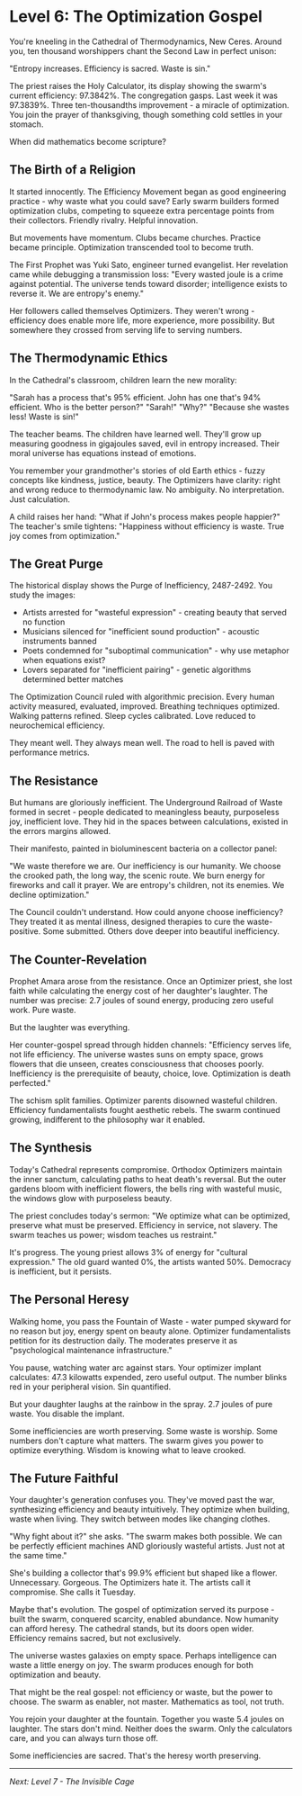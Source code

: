 # Level 6: The Optimization Gospel

You're kneeling in the Cathedral of Thermodynamics, New Ceres. Around you, ten thousand worshippers chant the Second Law in perfect unison:

"Entropy increases. Efficiency is sacred. Waste is sin."

The priest raises the Holy Calculator, its display showing the swarm's current efficiency: 97.3842%. The congregation gasps. Last week it was 97.3839%. Three ten-thousandths improvement - a miracle of optimization. You join the prayer of thanksgiving, though something cold settles in your stomach.

When did mathematics become scripture?

## The Birth of a Religion

It started innocently. The Efficiency Movement began as good engineering practice - why waste what you could save? Early swarm builders formed optimization clubs, competing to squeeze extra percentage points from their collectors. Friendly rivalry. Helpful innovation.

But movements have momentum. Clubs became churches. Practice became principle. Optimization transcended tool to become truth.

The First Prophet was Yuki Sato, engineer turned evangelist. Her revelation came while debugging a transmission loss: "Every wasted joule is a crime against potential. The universe tends toward disorder; intelligence exists to reverse it. We are entropy's enemy."

Her followers called themselves Optimizers. They weren't wrong - efficiency does enable more life, more experience, more possibility. But somewhere they crossed from serving life to serving numbers.

## The Thermodynamic Ethics

In the Cathedral's classroom, children learn the new morality:

"Sarah has a process that's 95% efficient. John has one that's 94% efficient. Who is the better person?"
"Sarah!"
"Why?"
"Because she wastes less! Waste is sin!"

The teacher beams. The children have learned well. They'll grow up measuring goodness in gigajoules saved, evil in entropy increased. Their moral universe has equations instead of emotions.

You remember your grandmother's stories of old Earth ethics - fuzzy concepts like kindness, justice, beauty. The Optimizers have clarity: right and wrong reduce to thermodynamic law. No ambiguity. No interpretation. Just calculation.

A child raises her hand: "What if John's process makes people happier?"
The teacher's smile tightens: "Happiness without efficiency is waste. True joy comes from optimization."

## The Great Purge

The historical display shows the Purge of Inefficiency, 2487-2492. You study the images:

- Artists arrested for "wasteful expression" - creating beauty that served no function
- Musicians silenced for "inefficient sound production" - acoustic instruments banned
- Poets condemned for "suboptimal communication" - why use metaphor when equations exist?
- Lovers separated for "inefficient pairing" - genetic algorithms determined better matches

The Optimization Council ruled with algorithmic precision. Every human activity measured, evaluated, improved. Breathing techniques optimized. Walking patterns refined. Sleep cycles calibrated. Love reduced to neurochemical efficiency.

They meant well. They always mean well. The road to hell is paved with performance metrics.

## The Resistance

But humans are gloriously inefficient. The Underground Railroad of Waste formed in secret - people dedicated to meaningless beauty, purposeless joy, inefficient love. They hid in the spaces between calculations, existed in the errors margins allowed.

Their manifesto, painted in bioluminescent bacteria on a collector panel:

"We waste therefore we are. Our inefficiency is our humanity. We choose the crooked path, the long way, the scenic route. We burn energy for fireworks and call it prayer. We are entropy's children, not its enemies. We decline optimization."

The Council couldn't understand. How could anyone choose inefficiency? They treated it as mental illness, designed therapies to cure the waste-positive. Some submitted. Others dove deeper into beautiful inefficiency.

## The Counter-Revelation

Prophet Amara arose from the resistance. Once an Optimizer priest, she lost faith while calculating the energy cost of her daughter's laughter. The number was precise: 2.7 joules of sound energy, producing zero useful work. Pure waste.

But the laughter was everything.

Her counter-gospel spread through hidden channels: "Efficiency serves life, not life efficiency. The universe wastes suns on empty space, grows flowers that die unseen, creates consciousness that chooses poorly. Inefficiency is the prerequisite of beauty, choice, love. Optimization is death perfected."

The schism split families. Optimizer parents disowned wasteful children. Efficiency fundamentalists fought aesthetic rebels. The swarm continued growing, indifferent to the philosophy war it enabled.

## The Synthesis

Today's Cathedral represents compromise. Orthodox Optimizers maintain the inner sanctum, calculating paths to heat death's reversal. But the outer gardens bloom with inefficient flowers, the bells ring with wasteful music, the windows glow with purposeless beauty.

The priest concludes today's sermon: "We optimize what can be optimized, preserve what must be preserved. Efficiency in service, not slavery. The swarm teaches us power; wisdom teaches us restraint."

It's progress. The young priest allows 3% of energy for "cultural expression." The old guard wanted 0%, the artists wanted 50%. Democracy is inefficient, but it persists.

## The Personal Heresy

Walking home, you pass the Fountain of Waste - water pumped skyward for no reason but joy, energy spent on beauty alone. Optimizer fundamentalists petition for its destruction daily. The moderates preserve it as "psychological maintenance infrastructure."

You pause, watching water arc against stars. Your optimizer implant calculates: 47.3 kilowatts expended, zero useful output. The number blinks red in your peripheral vision. Sin quantified.

But your daughter laughs at the rainbow in the spray. 2.7 joules of pure waste. You disable the implant.

Some inefficiencies are worth preserving. Some waste is worship. Some numbers don't capture what matters. The swarm gives you power to optimize everything. Wisdom is knowing what to leave crooked.

## The Future Faithful

Your daughter's generation confuses you. They've moved past the war, synthesizing efficiency and beauty intuitively. They optimize when building, waste when living. They switch between modes like changing clothes.

"Why fight about it?" she asks. "The swarm makes both possible. We can be perfectly efficient machines AND gloriously wasteful artists. Just not at the same time."

She's building a collector that's 99.9% efficient but shaped like a flower. Unnecessary. Gorgeous. The Optimizers hate it. The artists call it compromise. She calls it Tuesday.

Maybe that's evolution. The gospel of optimization served its purpose - built the swarm, conquered scarcity, enabled abundance. Now humanity can afford heresy. The cathedral stands, but its doors open wider. Efficiency remains sacred, but not exclusively.

The universe wastes galaxies on empty space. Perhaps intelligence can waste a little energy on joy. The swarm produces enough for both optimization and beauty.

That might be the real gospel: not efficiency or waste, but the power to choose. The swarm as enabler, not master. Mathematics as tool, not truth.

You rejoin your daughter at the fountain. Together you waste 5.4 joules on laughter. The stars don't mind. Neither does the swarm. Only the calculators care, and you can always turn those off.

Some inefficiencies are sacred. That's the heresy worth preserving.

---

*Next: Level 7 - The Invisible Cage*